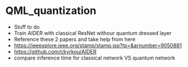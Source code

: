 # QML_quantization
- Stuff to do
- Train AIDER with classical ResNet withour quantum dressed layer
- Reference these 2 papers and take help from here
- https://ieeexplore.ieee.org/stamp/stamp.jsp?tp=&arnumber=9050881
- https://github.com/ckyrkou/AIDER
- compare inference time for classical network VS quantum network
